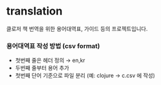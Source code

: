# translation

클로저 책 번역을 위한 용어대역표, 가이드 등의 프로젝트입니다.

### 용어대역표 작성 방법 (csv format)
- 첫번째 줄은 헤더 정의 → en,kr
- 두번째 줄부터 용어 추가
- 첫번째 단어 기준으로 파일 분리 (예: clojure → c.csv 에 작성)

